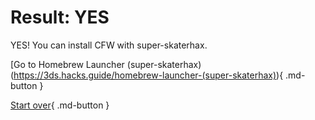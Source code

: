 # Result: YES

YES! You can install CFW with super-skaterhax.

[Go to Homebrew Launcher (super-skaterhax)(https://3ds.hacks.guide/homebrew-launcher-(super-skaterhax)){ .md-button } 

[Start over](/seventeen){ .md-button }

